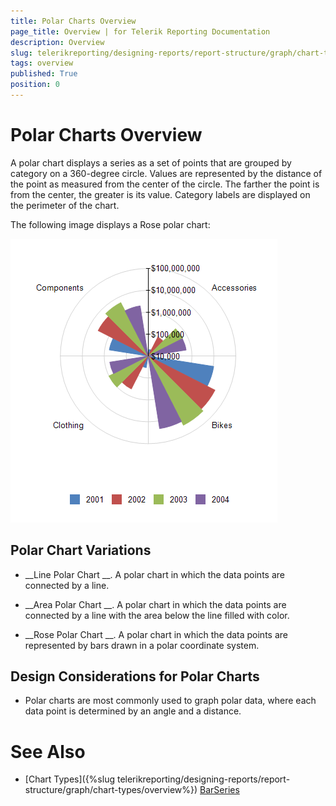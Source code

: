 ```yaml
---
title: Polar Charts Overview
page_title: Overview | for Telerik Reporting Documentation
description: Overview
slug: telerikreporting/designing-reports/report-structure/graph/chart-types/polar-charts/overview
tags: overview
published: True
position: 0
---
```


# Polar Charts Overview



A polar chart displays a series as a set of points that are grouped by category on a 360-degree circle.
      Values are represented by the distance of the point as measured from the center of the circle. The farther the
      point is from the center, the greater is its value. Category labels are displayed on the perimeter of the chart. 
      


The following image displays a Rose polar chart:
  
  ![Polar Chart](images/Graph/PolarChart.png)

## Polar Chart Variations

* __Line Polar Chart
__. A polar chart in which the data points are connected by a line.


* __Area Polar Chart
__. A polar chart in which the data points are connected by a line with the area below the line filled with color.


* __Rose Polar Chart
__. A polar chart in which the data points are represented by bars drawn in a polar coordinate system.


## Design Considerations for Polar Charts

* Polar charts are most commonly used to graph polar data, where each data point is determined by an angle and a distance.


# See Also


 * [Chart Types]({%slug telerikreporting/designing-reports/report-structure/graph/chart-types/overview%})
[BarSeries](/reporting/api/Telerik.Reporting.BarSeries)

